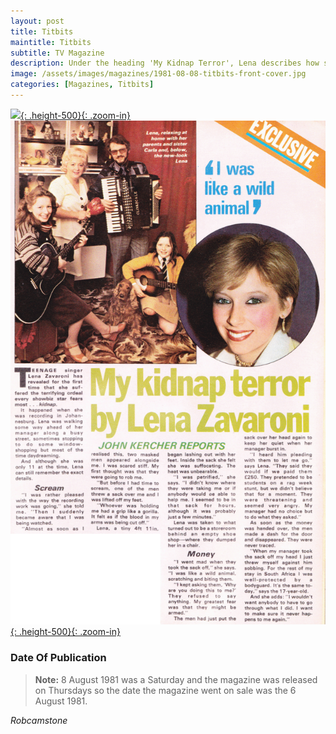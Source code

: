 ```yaml
---
layout: post
title: Titbits
maintitle: Titbits
subtitle: TV Magazine
description: Under the heading 'My Kidnap Terror', Lena describes how she was abducted by students in Johannesburg during rag week. She tells how her manager paid a £250 ransom for her release. Click to view full article.
image: /assets/images/magazines/1981-08-08-titbits-front-cover.jpg
categories: [Magazines, Titbits]
---
```


[![](/assets/images/magazines/1981-08-08-titbits-front-cover.jpg){: .height-500}{: .zoom-in}](/assets/images/magazines/1981-08-08-titbits-front-cover.jpg)
[![](/assets/images/magazines/1981-08-08-titbits-inside.png){: .height-500}{: .zoom-in}](/assets/images/magazines/1981-08-08-titbits-inside.png)

### Date Of Publication
> **Note:** 8 August 1981 was a Saturday and the magazine was released on Thursdays so the date the magazine went on sale was the 6 August 1981.

<cite>Robcamstone</cite>

<style>
.dt-published {display: none;}
.post-meta:after {content: "Week Ending 8 August 1981";}
.height-adjust1 {width:auto; height:350px;}
.height-adjust2 {width:auto; height:307px;}
.adjust {margin-left:340px;}
</style>

